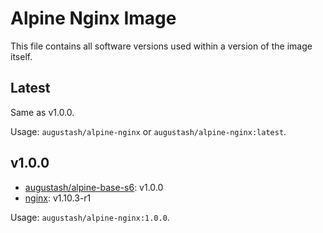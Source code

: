 # Alpine Nginx Image

This file contains all software versions used within a version of the image itself.

## Latest

Same as v1.0.0.

Usage: `augustash/alpine-nginx` or `augustash/alpine-nginx:latest`.

## v1.0.0

- [augustash/alpine-base-s6](https://github.com/augustash/docker-alpine-base-s6): v1.0.0
- [nginx](http://nginx.org/): v1.10.3-r1

Usage: `augustash/alpine-nginx:1.0.0`.
